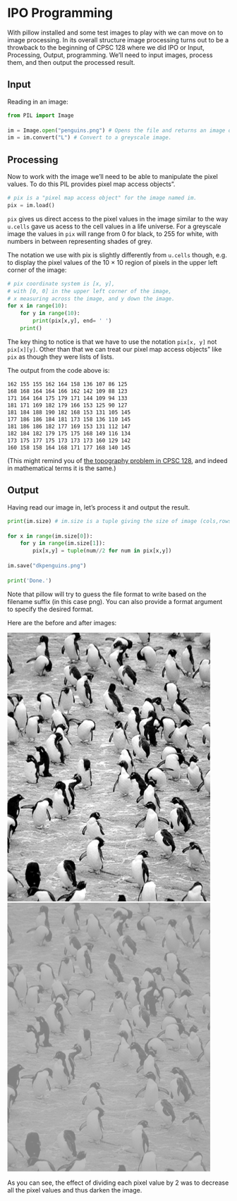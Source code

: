 # IPO Programming

With pillow installed and some test images to play with we can move on
to image processing. In its overall structure image processing turns out
to be a throwback to the beginning of CPSC 128 where we did IPO or
Input, Processing, Output, programming. We’ll need to input images,
process them, and then output the processed result.

## Input

Reading in an image:

``` python
from PIL import Image

im = Image.open("penguins.png") # Opens the file and returns an image object.
im = im.convert("L") # Convert to a greyscale image.
```

## Processing

Now to work with the image we’ll need to be able to manipulate the
pixel values. To do this PIL provides pixel map access objects”.

``` python
# pix is a "pixel map access object" for the image named im.
pix = im.load() 
```

`pix` gives us direct access to the pixel values in the image similar to
the way `u.cells` gave us acess to the cell values in a life universe.
For a greyscale image the values in `pix` will range from 0 for black,
to 255 for white, with numbers in between representing shades of grey.

The notation we use with pix is slightly differently from `u.cells`
though, e.g. to display the pixel values of the 10 × 10 region of pixels
in the upper left corner of the image:

``` python
# pix coordinate system is [x, y],
# with [0, 0] in the upper left corner of the image,
# x measuring across the image, and y down the image.
for x in range(10):
    for y in range(10):
        print(pix[x,y], end= ' ')
    print()
```

The key thing to notice is that we have to use the notation `pix[x, y]`
not `pix[x][y]`. Other than that we can treat our pixel map access
objects” like `pix` as though they were lists of lists.

The output from the code above is:

    162 155 155 162 164 158 136 107 86 125
    168 168 164 164 166 162 142 109 88 123
    171 164 164 175 179 171 144 109 94 133
    181 171 169 182 179 166 153 125 90 127
    181 184 188 190 182 168 153 131 105 145
    177 186 186 184 181 173 158 136 110 145
    181 186 186 182 177 169 153 131 112 147
    182 184 182 179 175 175 168 149 116 134
    173 175 177 175 173 173 173 160 129 142
    160 158 158 164 168 171 177 168 140 145

(This might remind you of [the topography problem in CPSC
128](https://ttopper.github.io/CPSC128/07_Dictionaries/90_Assignment_7/),
and indeed in mathematical terms it is the same.)

## Output

Having read our image in, let’s process it and output the result.

``` python
print(im.size) # im.size is a tuple giving the size of image (cols,rows)

for x in range(im.size[0]):
    for y in range(im.size[1]):
        pix[x,y] = tuple(num//2 for num in pix[x,y])
        
im.save("dkpenguins.png")

print('Done.')
```

Note that pillow will try to guess the file format to write based on the
filename suffix (in this case png). You can also provide a format
argument to specify the desired format.

Here are the before and after images:

![](penguins.png) ![](dkpenguins.png)

As you can see, the effect of dividing each pixel value by 2 was to
decrease all the pixel values and thus darken the image.

 

